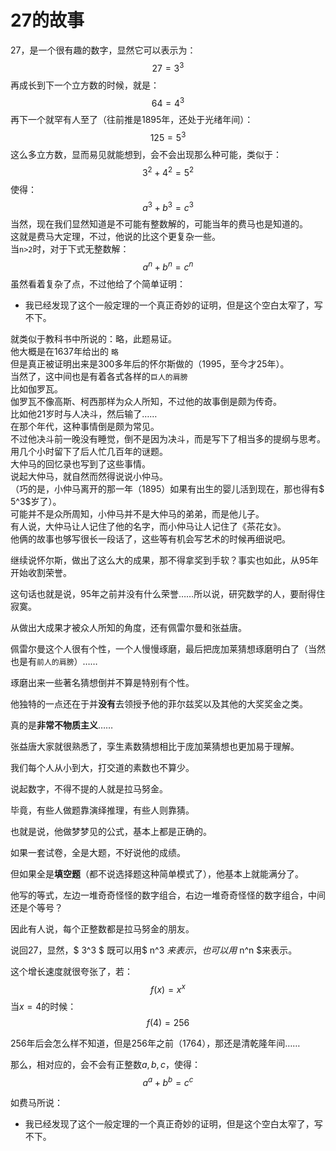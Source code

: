 
# 27的故事  

27，是一个很有趣的数字，显然它可以表示为：  
$$
27=3^3
$$
再成长到下一个立方数的时候，就是：  
$$
64=4^3
$$
再下一个就罕有人至了（往前推是1895年，还处于光绪年间）：
$$
125=5^3
$$
这么多立方数，显而易见就能想到，会不会出现那么种可能，类似于：  
$$
3^2+4^2=5^2
$$
使得：
$$
a^3+b^3=c^3
$$
当然，现在我们显然知道是不可能有整数解的，可能当年的费马也是知道的。  
这就是费马大定理，不过，他说的比这个更复杂一些。  
当`n>2`时，对于下式无整数解：  
$$
a^n+b^n=c^n
$$
虽然看着复杂了点，不过他给了个简单证明：
+ 我已经发现了这个一般定理的一个真正奇妙的证明，但是这个空白太窄了，写不下。 

就类似于教科书中所说的：略，此题易证。  
他大概是在1637年给出的 `略`   
但是真正被证明出来是300多年后的怀尔斯做的（1995，至今才25年）。  
当然了，这中间也是有着各式各样的`巨人的肩膀`  
比如伽罗瓦。  
伽罗瓦不像高斯、柯西那样为众人所知，不过他的故事倒是颇为传奇。  
比如他21岁时与人决斗，然后输了……  
在那个年代，这种事情倒是颇为常见。  
不过他决斗前一晚没有睡觉，倒不是因为决斗，而是写下了相当多的提纲与思考。  
用几个小时留下了后人忙几百年的谜题。  
大仲马的回忆录也写到了这些事情。  
说起大仲马，就自然而然得说说小仲马。  
（巧的是，小仲马离开的那一年（1895）如果有出生的婴儿活到现在，那也得有$ 5^3$岁了）。  
可能并不是众所周知，小仲马并不是大仲马的弟弟，而是他儿子。  
有人说，大仲马让人记住了他的名字，而小仲马让人记住了《茶花女》。  
他俩的故事也够写很长一段话了，这些等有机会写艺术的时候再细说吧。  

继续说怀尔斯，做出了这么大的成果，那不得拿奖到手软？事实也如此，从95年开始收割荣誉。

这句话也就是说，95年之前并没有什么荣誉……所以说，研究数学的人，要耐得住寂寞。

从做出大成果才被众人所知的角度，还有佩雷尔曼和张益唐。

佩雷尔曼这个人很有个性，一个人慢慢琢磨，最后把庞加莱猜想琢磨明白了（当然也是有`前人的肩膀`）……

琢磨出来一些著名猜想倒并不算是特别有个性。

他独特的一点还在于并**没有**去领授予他的菲尔兹奖以及其他的大奖奖金之类。

真的是**非常不物质主义**……

张益唐大家就很熟悉了，孪生素数猜想相比于庞加莱猜想也更加易于理解。

我们每个人从小到大，打交道的素数也不算少。

说起数字，不得不提的人就是拉马努金。

毕竟，有些人做题靠演绎推理，有些人则靠猜。

也就是说，他做梦梦见的公式，基本上都是正确的。

如果一套试卷，全是大题，不好说他的成绩。

但如果全是**填空题**（都不说选择题这种简单模式了），他基本上就能满分了。

他写的等式，左边一堆奇奇怪怪的数字组合，右边一堆奇奇怪怪的数字组合，中间还是个等号？

因此有人说，每个正整数都是拉马努金的朋友。




说回27，显然，$ 3^3 $ 既可以用$ n^3 $来表示，也可以用$ n^n $来表示。

这个增长速度就很夸张了，若：
$$
f(x)=x^x
$$
当$x=4$的时候：$$f(4)=256$$ 

256年后会怎么样不知道，但是256年之前（1764），那还是清乾隆年间……

那么，相对应的，会不会有正整数$a, b, c$，使得：
$$
a^a+b^b=c^c
$$

如费马所说：

+ 我已经发现了这个一般定理的一个真正奇妙的证明，但是这个空白太窄了，写不下。 
